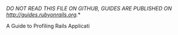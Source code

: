 *DO NOT READ THIS FILE ON GITHUB, GUIDES ARE PUBLISHED ON http://guides.rubyonrails.org.**

A Guide to Profiling Rails Applicati